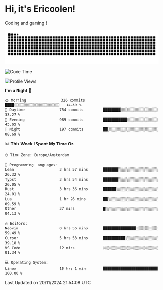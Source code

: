 # Hi, it's Ericoolen!
Coding and gaming！

<picture>
  <source media="(prefers-color-scheme: dark)" srcset="https://raw.githubusercontent.com/Eric-Song-Nop/Eric-Song-Nop/output/github-contribution-grid-snake-dark.svg">
  <source media="(prefers-color-scheme: light)" srcset="https://raw.githubusercontent.com/Eric-Song-Nop/Eric-Song-Nop/output/github-contribution-grid-snake.svg">
  <img alt="github contribution grid snake animation" src="https://raw.githubusercontent.com/Eric-Song-Nop/Eric-Song-Nop/output/github-contribution-grid-snake.svg">
</picture>

<!--START_SECTION:waka-->
![Code Time](http://img.shields.io/badge/Code%20Time-1%2C595%20hrs%2035%20mins-blue)

![Profile Views](http://img.shields.io/badge/Profile%20Views-7-blue)

**I'm a Night 🦉** 

```text
🌞 Morning                326 commits         ████░░░░░░░░░░░░░░░░░░░░░   14.39 % 
🌆 Daytime                754 commits         ████████░░░░░░░░░░░░░░░░░   33.27 % 
🌃 Evening                989 commits         ███████████░░░░░░░░░░░░░░   43.65 % 
🌙 Night                  197 commits         ██░░░░░░░░░░░░░░░░░░░░░░░   08.69 % 
```


📊 **This Week I Spent My Time On** 

```text
🕑︎ Time Zone: Europe/Amsterdam

💬 Programming Languages: 
Lean                     3 hrs 57 mins       ███████░░░░░░░░░░░░░░░░░░   26.32 % 
Typst                    3 hrs 54 mins       ███████░░░░░░░░░░░░░░░░░░   26.05 % 
Rust                     3 hrs 36 mins       ██████░░░░░░░░░░░░░░░░░░░   24.01 % 
Lua                      1 hr 26 mins        ██░░░░░░░░░░░░░░░░░░░░░░░   09.59 % 
Other                    37 mins             █░░░░░░░░░░░░░░░░░░░░░░░░   04.13 % 

🔥 Editors: 
Neovim                   8 hrs 56 mins       ███████████████░░░░░░░░░░   59.49 % 
Cursor                   5 hrs 53 mins       ██████████░░░░░░░░░░░░░░░   39.18 % 
VS Code                  12 mins             ░░░░░░░░░░░░░░░░░░░░░░░░░   01.34 % 

💻 Operating System: 
Linux                    15 hrs 1 min        █████████████████████████   100.00 % 
```


 Last Updated on 20/11/2024 21:54:08 UTC
<!--END_SECTION:waka-->
